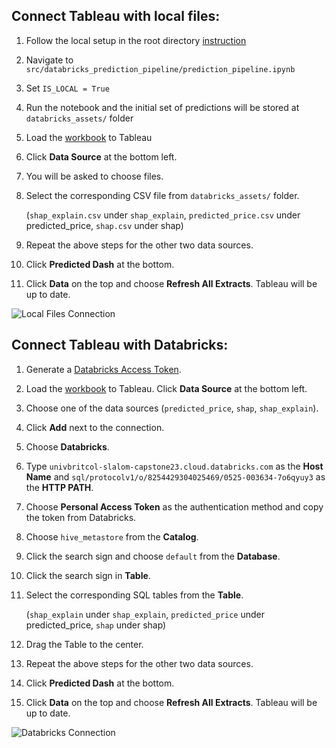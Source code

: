 ## Connect Tableau with local files:

1. Follow the local setup in the root directory [instruction](https://github.com/slalom-ubc-mds/Power-Price-Prediction/tree/main#local-setup)
2. Navigate to `src/databricks_prediction_pipeline/prediction_pipeline.ipynb`
3. Set `IS_LOCAL = True`
4. Run the notebook and the initial set of predictions will be stored at `databricks_assets/` folder
5. Load the [workbook](https://github.com/slalom-ubc-mds/Power-Price-Prediction/blob/main/dashboard/prediction_dashboard_local.twbx) to Tableau
6. Click **Data Source** at the bottom left.
7. You will be asked to choose files.
8. Select the corresponding CSV file from `databricks_assets/` folder.
 
    (`shap_explain.csv` under `shap_explain`, `predicted_price.csv` under predicted_price, `shap.csv` under shap)
9. Repeat the above steps for the other two data sources.
10. Click **Predicted Dash** at the bottom.
11. Click **Data** on the top and choose **Refresh All Extracts**. Tableau will be up to date.

![Local Files Connection](https://github.com/slalom-ubc-mds/Power-Price-Prediction/blob/main/img/local.gif)


## Connect Tableau with Databricks:

1. Generate a [Databricks Access Token](https://docs.databricks.com/dev-tools/auth.html#databricks-personal-access-tokens-for-users).
2. Load the [workbook](https://github.com/slalom-ubc-mds/Power-Price-Prediction/blob/main/dashboard/prediction_dashboard_local.twbx) to Tableau. Click **Data Source** at the bottom left.
3. Choose one of the data sources (`predicted_price`, `shap`, `shap_explain`).
4. Click **Add** next to the connection.
5. Choose **Databricks**.
6. Type `univbritcol-slalom-capstone23.cloud.databricks.com` as the **Host Name** and `sql/protocolv1/o/8254429304025469/0525-003634-7o6qyuy3` as the **HTTP PATH**.
7. Choose **Personal Access Token** as the authentication method and copy the token from Databricks.
8. Choose `hive_metastore` from the **Catalog**.
9. Click the search sign and choose `default` from the **Database**.
10. Click the search sign in **Table**.
11. Select the corresponding SQL tables from the **Table**.

    (`shap_explain` under `shap_explain`, `predicted_price` under predicted_price, `shap` under shap)
13. Drag the Table to the center.
14. Repeat the above steps for the other two data sources.
15. Click **Predicted Dash** at the bottom.
16. Click **Data** on the top and choose **Refresh All Extracts**. Tableau will be up to date.

![Databricks Connection](https://github.com/slalom-ubc-mds/Power-Price-Prediction/blob/main/img/databricks.gif)
